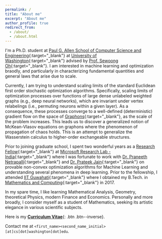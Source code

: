 ```yaml
---
permalink: /
title: "About me"
excerpt: "About me"
author_profile: true
redirect_from: 
  - /about/
  - /about.html
---
```


I'm a Ph.D. student at [Paul G. Allen School of Computer Science and Engineering](https://www.cs.washington.edu/){:target="_blank"} at [University of Washington](https://www.washington.edu/){:target="_blank"} advised by [Prof. Sewoong Oh](https://homes.cs.washington.edu/~sewoong/){:target="_blank"}. I am interested in machine learning and optimization braodly, and particularly in characterizing fundamental quantities and general laws that arise due to scale.

Currently, I am trying to understand scaling limits of the standard Euclidean first order stochastic optimization algorithms. Specifically, scaling limits of optimization processes over functions of large dense unlabeled weighted graphs (e.g., deep neural networks), which are invariant under vertex relabelings (i.e., permuting neurons within a given layer). As a consequence, these processes converge to a well-defined (deterministic) gradient flow on the space of [Graphons](https://en.wikipedia.org/wiki/Graphon){:target="_blank"}, as the scale of the problem increases. This leads us to discover a generalized notion of McKean-Vlasov equations on graphons where the phenomenon of propagation of chaos holds. This is an attempt to generalize the Wasserstein calculus to higher-order exchangeable structures.

Prior to joining graduate school, I spent two wonderful years as a [Research Fellow](https://www.microsoft.com/en-us/research/lab/microsoft-research-india/research-fellow-program/?#){:target="_blank"} at [Microsoft Research Lab - India](https://www.microsoft.com/en-us/research/lab/microsoft-research-india/){:target="_blank"} where I was fortunate to work with [Dr. Praneeth Netrapalli](https://praneethnetrapalli.org/){:target="_blank"} and [Dr. Prateek Jain](http://www.prateekjain.org/){:target="_blank"} on provable non-convex optimization algorithms for Machine Learning and understanding several phenomena in deep learning. Prior to the fellowship, I attended [IIT Guwahati](http://www.iitg.ernet.in/){:target="_blank"} where I obtained my B.Tech. in [Mathematics and Computing](https://www.iitg.ernet.in/maths/acads/btech_struct.php){:target="_blank"} in 2017.

In my spare time, I like learning Mathematical Analysis, Geometry, theoretical Physics, modern Finance and Economics. Personally and more broadly, I consider myself as a student of Mathematics, seeking its artistic elegance in various scientific subjects.

Here is my [__Curriculum Vitae__](\files\Raghav_CV.pdf){: .btn .btn--inverse}.

Contact me at `<first_name><second_name_initial>[at]cs[dot]washington[dot]edu`.
